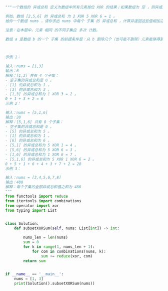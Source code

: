 
<BlogInfo id="1295" title="73.找出所有子集的异或总和再求和" author="白日梦想猿" pv=0 read_times=0 pre_cost_time="0分59秒" category="leetcode" tag_list="['leetcode']" create_time="2022.04.25 20:36:56" update_time="2022.04.25 20:45:16" />

```python
"""一个数组的 异或总和 定义为数组中所有元素按位 XOR 的结果；如果数组为 空 ，则异或总和为 0 。

例如，数组 [2,5,6] 的 异或总和 为 2 XOR 5 XOR 6 = 1 。
给你一个数组 nums ，请你求出 nums 中每个 子集 的 异或总和 ，计算并返回这些值相加之 和 。

注意：在本题中，元素 相同 的不同子集应 多次 计数。

数组 a 是数组 b 的一个 子集 的前提条件是：从 b 删除几个（也可能不删除）元素能够得到 a 。

 

示例 1：

输入：nums = [1,3]
输出：6
解释：[1,3] 共有 4 个子集：
- 空子集的异或总和是 0 。
- [1] 的异或总和为 1 。
- [3] 的异或总和为 3 。
- [1,3] 的异或总和为 1 XOR 3 = 2 。
0 + 1 + 3 + 2 = 6
示例 2：

输入：nums = [5,1,6]
输出：28
解释：[5,1,6] 共有 8 个子集：
- 空子集的异或总和是 0 。
- [5] 的异或总和为 5 。
- [1] 的异或总和为 1 。
- [6] 的异或总和为 6 。
- [5,1] 的异或总和为 5 XOR 1 = 4 。
- [5,6] 的异或总和为 5 XOR 6 = 3 。
- [1,6] 的异或总和为 1 XOR 6 = 7 。
- [5,1,6] 的异或总和为 5 XOR 1 XOR 6 = 2 。
0 + 5 + 1 + 6 + 4 + 3 + 7 + 2 = 28
示例 3：

输入：nums = [3,4,5,6,7,8]
输出：480
解释：每个子集的全部异或总和值之和为 480
"""
from functools import reduce
from itertools import combinations
from operator import xor
from typing import List


class Solution:
    def subsetXORSum(self, nums: List[int]) -> int:

        nums_len = len(nums)
        sum = 0
        for k in range(1, nums_len + 1):
            for com in combinations(nums, k):
                sum += reduce(xor, com)
        return sum


if __name__ == '__main__':
    nums = [1, 3]
    print(Solution().subsetXORSum(nums))

```
